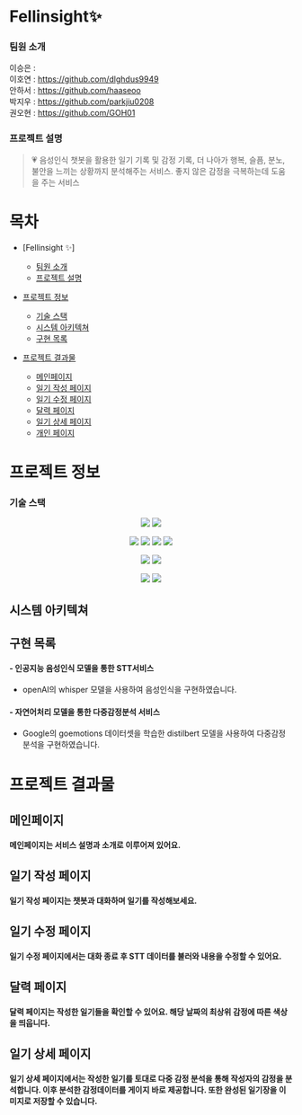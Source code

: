 # Fellinsight✨

### 팀원 소개

이승은 : 
<br />
이호연 : https://github.com/dlghdus9949
<br /> 
안하서 : https://github.com/haaseoo
<br />
박지우 : https://github.com/parkjiu0208
<br />
권오현 : https://github.com/GOH01

### 프로젝트 설명
> 💗 음성인식 챗봇을 활용한 일기 기록 및 감정 기록, 더 나아가 행복, 슬픔, 분노, 불안을 느끼는 상황까지 분석해주는 서비스. 좋지 않은 감정을 극복하는데 도움을 주는 서비스

# 목차

- [Fellinsight ✨]
    + [팀원 소개](#팀원-소개)
    + [프로젝트 설명](#프로젝트-설명)
- [프로젝트 정보](#프로젝트-정보)
    + [기술 스택](#기술-스택)
  * [시스템 아키텍쳐](#시스템-아키텍쳐)
  * [구현 목록](#구현-목록)
  
- [프로젝트 결과물](#프로젝트-결과물)
  * [메인페이지](#메인페이지)
  * [일기 작성 페이지](#일기-작성-페이지)
  * [일기 수정 페이지](#일기-수정-페이지)
  * [달력 페이지](#달력-페이지)
  * [일기 상세 페이지](#일기-상세-페이지)
  * [개인 페이지](#개인-분석-페이지)


# 프로젝트 정보

### 기술 스택
<p align="center">
<img src="style=for-the-badge&logo=amazonlightsail&logoColor=white">
<img src="https://img.shields.io/badge/nginx-009639?style=for-the-badge&logo=nginx&logoColor=white">
</p>
<p align="center">
<img src="https://img.shields.io/badge/springboot-6DB33F?style=for-the-badge&logo=springboot&logoColor=white">
<img src="https://img.shields.io/badge/java-007396?style=for-the-badge&logo=java&logoColor=white">
<img src="https://img.shields.io/badge/python-3776AB?style=for-the-badge&logo=python&logoColor=white">
<img src="https://img.shields.io/badge/mysql-4479A1?style=for-the-badge&logo=mysql&logoColor=white"> 
</p>
<p align="center">
<img src="style=for-the-badge&logo=reactquery&logoColor=white">
<img src="https://img.shields.io/badge/node.js-339933?style=for-the-badge&logo=nodedotjs&logoColor=white">
</p>
<p align="center">
<img src="https://img.shields.io/badge/notion-000000?style=for-the-badge&logo=notion&logoColor=white">
<img src="https://img.shields.io/badge/git-F05032?style=for-the-badge&logo=git&logoColor=white">
</p>

## 시스템 아키텍쳐


## 구현 목록

#### - 인공지능 음성인식 모델을 통한 STT서비스
- openAI의 whisper 모델을 사용하여 음성인식을 구현하였습니다.

#### - 자연어처리 모델을 통한 다중감정분석 서비스
- Google의 goemotions 데이터셋을 학습한 distilbert 모델을 사용하여 다중감정분석을 구현하였습니다.

# 프로젝트 결과물
## 메인페이지
#### 메인페이지는 서비스 설명과 소개로 이루어져 있어요.


## 일기 작성 페이지
#### 일기 작성 페이지는 챗봇과 대화하며 일기를 작성해보세요.


## 일기 수정 페이지
#### 일기 수정 페이지에서는 대화 종료 후 STT 데이터를 불러와 내용을 수정할 수 있어요.

## 달력 페이지
#### 달력 페이지는 작성한 일기들을 확인할 수 있어요. 해당 날짜의 최상위 감정에 따른 색상을 띄웁니다. 

## 일기 상세 페이지
#### 일기 상세 페이지에서는 작성한 일기를 토대로 다중 감정 분석을 통해 작성자의 감정을 분석합니다. 이후 분석한 감정데이터를 게이지 바로 제공합니다. 또한 완성된 일기장을 이미지로 저장할 수 있습니다.
